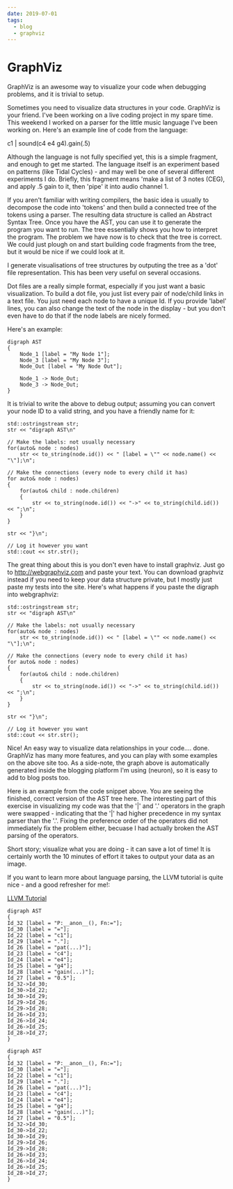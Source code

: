 ```yaml
---
date: 2019-07-01
tags:
  - blog
  - graphviz
---
```


# GraphViz

GraphViz is an awesome way to visualize your code when debugging problems, and it is trivial to setup.

Sometimes you need to visualize data structures in your code.  GraphViz is your friend.
I've been working on a live coding project in my spare time.  This weekend I worked on a parser for the little music language I've been working on.  Here's an example line of code from the language:

c1 | sound(c4 e4 g4).gain(.5)

Although the language is not fully specified yet, this is a simple fragment, and enough to get me started.  The language itself is an experiment based on patterns (like Tidal Cycles) - and may well be one of several different experiments I do.  Briefly, this fragment means 'make a list of 3 notes (CEG), and apply .5 gain to it, then 'pipe' it into audio channel 1.

If you aren't familiar with writing compilers, the basic idea is usually to decompose the code into 'tokens' and then build a connected tree of the tokens using a parser.  The resulting data structure is called an Abstract Syntax Tree.  Once you have the AST, you can use it to generate the program you want to run.  The tree essentially shows you how to interpret the program.  The problem we have now is to check that the tree is correct.  We could just plough on and start building code fragments from the tree, but it would be nice if we could look at it.

I generate visualisations of tree structures by outputing the tree as a 'dot' file representation.  This has been very useful on several occasions.

Dot files are a really simple format, especially if you just want a basic visualization.  To build a dot file, you just list every pair of node/child links in a text file.  You just need each node to have a unique Id.  If you provide 'label' lines, you can also change the text of the node in the display - but you don't even have to do that if the node labels are nicely formed.

Here's an example:

```
digraph AST 
{
    Node_1 [label = "My Node 1"];
    Node_3 [label = "My Node 3"];
    Node_Out [label = "My Node Out"];

    Node_1 -> Node_Out;
    Node_3 -> Node_Out;
}
```

It is trivial to write the above to debug output; assuming you can convert your node ID to a valid string, and you have a friendly name for it:

``` 
std::ostringstream str;
str << "digraph AST\n" 

// Make the labels: not usually necessary
for(auto& node : nodes)
    str << to_string(node.id()) << " [label = \"" << node.name() << "\"];\n";

// Make the connections (every node to every child it has)
for auto& node : nodes)
{
    for(auto& child : node.children)
    {
        str << to_string(node.id()) << "->" << to_string(child.id()) << ";\n";
    }
}

str << "}\n";

// Log it however you want
std::cout << str.str();
```

The great thing about this is you don't even have to install graphviz.  Just go to http://webgraphviz.com and paste your text.  You can download graphviz instead if you need to keep your data structure private, but I mostly just paste my tests into the site.
Here's what happens if you paste the digraph into webgraphviz:

```{.graphviz}
std::ostringstream str;
str << "digraph AST\n" 

// Make the labels: not usually necessary
for(auto& node : nodes)
    str << to_string(node.id()) << " [label = \"" << node.name() << "\"];\n";

// Make the connections (every node to every child it has)
for auto& node : nodes)
{
    for(auto& child : node.children)
    {
        str << to_string(node.id()) << "->" << to_string(child.id()) << ";\n";
    }
}

str << "}\n";

// Log it however you want
std::cout << str.str();
```

Nice! An easy way to visualize data relationships in your code.... done.  GraphViz has many more features, and you can play with some examples on the above site too.  As a side-note, the graph above is automatically generated inside the blogging platform I'm using (neuron), so it is easy to add to blog posts too.

Here is an example from the code snippet above.  You are seeing the finished, correct version of the AST tree here.  The interesting part of this exercise in visualizing my code was that the '|' and '.' operators in the graph were swapped - indicating that the '|' had higher precedence in my syntax parser than the '.'.  Fixing the preference order of the operators did not immediately fix the problem either, becuase I had actually broken the AST parsing of the operators.

Short story; visualize what you are doing - it can save a lot of time!  It is certainly worth the 10 minutes of effort it takes to output your data as an image.

If you want to learn more about language parsing, the LLVM tutorial is quite nice - and a good refresher for me!: 

[LLVM Tutorial](https://llvm.org/docs/tutorial/)

```
digraph AST 
{
Id_32 [label = "P:__anon__(), Fn:="];
Id_30 [label = "="];
Id_22 [label = "c1"];
Id_29 [label = "."];
Id_26 [label = "pat(...)"];
Id_23 [label = "c4"];
Id_24 [label = "e4"];
Id_25 [label = "g4"];
Id_28 [label = "gain(...)"];
Id_27 [label = "0.5"];
Id_32->Id_30;
Id_30->Id_22;
Id_30->Id_29;
Id_29->Id_26;
Id_29->Id_28;
Id_26->Id_23;
Id_26->Id_24;
Id_26->Id_25;
Id_28->Id_27;
}
```

```{.graphviz}
digraph AST 
{
Id_32 [label = "P:__anon__(), Fn:="];
Id_30 [label = "="];
Id_22 [label = "c1"];
Id_29 [label = "."];
Id_26 [label = "pat(...)"];
Id_23 [label = "c4"];
Id_24 [label = "e4"];
Id_25 [label = "g4"];
Id_28 [label = "gain(...)"];
Id_27 [label = "0.5"];
Id_32->Id_30;
Id_30->Id_22;
Id_30->Id_29;
Id_29->Id_26;
Id_29->Id_28;
Id_26->Id_23;
Id_26->Id_24;
Id_26->Id_25;
Id_28->Id_27;
}
```

